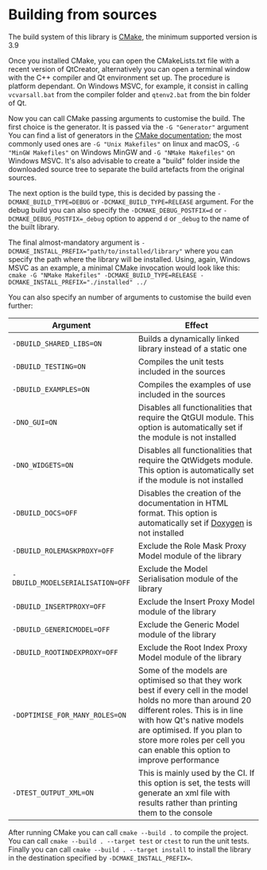 # Building from sources
The build system of this library is [CMake](https://cmake.org/), the minimum supported version is 3.9

Once you installed CMake, you can open the CMakeLists.txt file with a recent version of QtCreator, alternatively you can open a terminal window with the C++ compiler and Qt environment set up. The procedure is platform dependant. 
On Windows MSVC, for example, it consist in calling `vcvarsall.bat` from the compiler folder and `qtenv2.bat` from the bin folder of Qt.

Now you can call CMake passing arguments to customise the build. The first choice is the generator. It is passed via the `-G "Generator"` argument
You can find a list of generators in the [CMake documentation](https://cmake.org/cmake/help/latest/manual/cmake-generators.7.html);
the most commonly used ones are `-G "Unix Makefiles"` on linux and macOS, `-G "MinGW Makefiles"` on Windows MinGW and `-G "NMake Makefiles"` on Windows MSVC.
It's also advisable to create a "build" folder inside the downloaded source tree to separate the build artefacts from the original sources.

The next option is the build type, this is decided by passing the `-DCMAKE_BUILD_TYPE=DEBUG` or `-DCMAKE_BUILD_TYPE=RELEASE` argument. 
For the debug build you can also specify the `-DCMAKE_DEBUG_POSTFIX=d` or `-DCMAKE_DEBUG_POSTFIX=_debug` option to append `d` or `_debug` to the name of the built library.

The final almost-mandatory argument is `-DCMAKE_INSTALL_PREFIX="path/to/installed/library"` where you can specify the path where the library will be installed.
Using, again, Windows MSVC as an example, a minimal CMake invocation would look like this:
`cmake -G "NMake Makefiles" -DCMAKE_BUILD_TYPE=RELEASE -DCMAKE_INSTALL_PREFIX="./installed" ../`

You can also specify an number of arguments to customise the build even further:

| Argument | Effect |
|----------|--------|
| `-DBUILD_SHARED_LIBS=ON` | Builds a dynamically linked library instead of a static one |
| `-DBUILD_TESTING=ON` | Compiles the unit tests included in the sources |
| `-DBUILD_EXAMPLES=ON` | Compiles the examples of use included in the sources |
| `-DNO_GUI=ON` | Disables all functionalities that require the QtGUI module. This option is automatically set if the module is not installed |
| `-DNO_WIDGETS=ON` | Disables all functionalities that require the QtWidgets module. This option is automatically set if the module is not installed |
| `-DBUILD_DOCS=OFF` | Disables the creation of the documentation in HTML format. This option is automatically set if [Doxygen](www.doxygen.org) is not installed |
| `-DBUILD_ROLEMASKPROXY=OFF` | Exclude the Role Mask Proxy Model module of the library |
| `-DBUILD_MODELSERIALISATION=OFF` | Exclude the Model Serialisation module of the library |
| `-DBUILD_INSERTPROXY=OFF` | Exclude the Insert Proxy Model module of the library |
| `-DBUILD_GENERICMODEL=OFF` | Exclude the Generic Model module of the library |
| `-DBUILD_ROOTINDEXPROXY=OFF` | Exclude the Root Index Proxy Model module of the library |
| `-DOPTIMISE_FOR_MANY_ROLES=ON` | Some of the models are optimised so that they work best if every cell in the model holds no more than around 20 different roles. This is in line with how Qt's native models are optimised. If you plan to store more roles per cell you can enable this option to improve performance |
| `-DTEST_OUTPUT_XML=ON` | This is mainly used by the CI. If this option is set, the tests will generate an xml file with results rather than printing them to the console |


After running CMake you can call `cmake --build .` to compile the project.
You can call `cmake --build . --target test` or `ctest` to run the unit tests.
Finally you can call `cmake --build . --target install` to install the library in the destination specified by `-DCMAKE_INSTALL_PREFIX=`.
